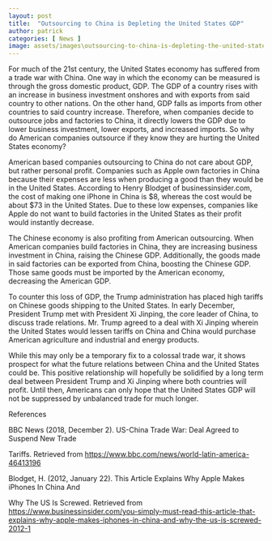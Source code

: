 ```yaml
---
layout: post
title:  "Outsourcing to China is Depleting the United States GDP"
author: patrick
categories: [ News ]
image: assets/images\outsourcing-to-china-is-depleting-the-united-states-gdp.jpg
---
```


 

For much of the 21st century, the United States economy has suffered from a trade war with China. One way in which the economy can be measured is through the gross domestic product, GDP. The GDP of a country rises with an increase in business investment onshores and with exports from said country to other nations. On the other hand, GDP falls as imports from other countries to said country increase. Therefore, when companies decide to outsource jobs and factories to China, it directly lowers the GDP due to lower business investment, lower exports, and increased imports. So why do American companies outsource if they know they are hurting the United States economy?

 

American based companies outsourcing to China do not care about GDP, but rather personal profit. Companies such as Apple own factories in China because their expenses are less when producing a good than they would be in the United States. According to Henry Blodget of businessinsider.com, the cost of making one iPhone in China is $8, whereas the cost would be about $73 in the United States. Due to these low expenses, companies like Apple do not want to build factories in the United States as their profit would instantly decrease.

 

The Chinese economy is also profiting from American outsourcing. When American companies build factories in China, they are increasing business investment in China, raising the Chinese GDP. Additionally, the goods made in said factories can be exported from China, boosting the Chinese GDP. Those same goods must be imported by the American economy, decreasing the American GDP.

 

To counter this loss of GDP, the Trump administration has placed high tariffs on Chinese goods shipping to the United States. In early December, President Trump met with President Xi Jinping, the core leader of China, to discuss trade relations. Mr. Trump agreed to a deal with Xi Jinping wherein the United States would lessen tariffs on China and China would purchase American agriculture and industrial and energy products.

 

While this may only be a temporary fix to a colossal trade war, it shows prospect for what the future relations between China and the United States could be. This positive relationship will hopefully be solidified by a long term deal between President Trump and Xi Jinping where both countries will profit. Until then, Americans can only hope that the United States GDP will not be suppressed by unbalanced trade for much longer.

 

References

 

BBC News (2018, December 2). US-China Trade War: Deal Agreed to Suspend New Trade

Tariffs. Retrieved from https://www.bbc.com/news/world-latin-america-46413196

 

Blodget, H. (2012, January 22). This Article Explains Why Apple Makes iPhones In China And

Why The US Is Screwed. Retrieved from https://www.businessinsider.com/you-simply-must-read-this-article-that-explains-why-apple-makes-iphones-in-china-and-why-the-us-is-screwed-2012-1

 


